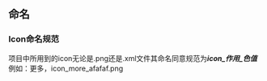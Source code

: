 ## 命名
### Icon命名规范
项目中所用到的icon无论是.png还是.xml文件其命名同意规范为***icon_作用_色值*** 例如：更多，icon_more_afafaf.png
   

